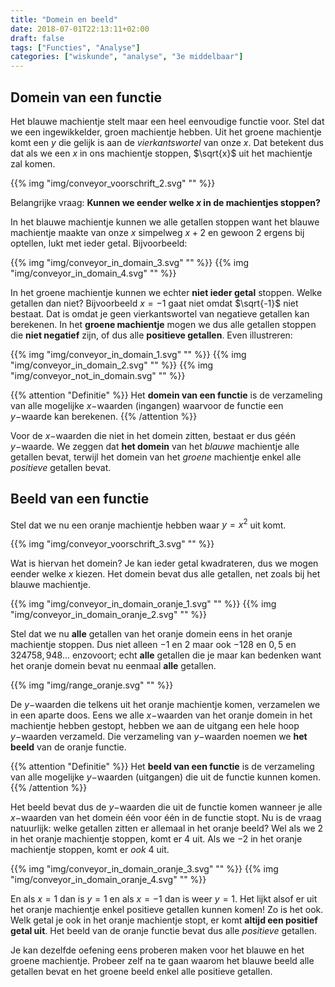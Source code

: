 ```yaml
---
title: "Domein en beeld"
date: 2018-07-01T22:13:11+02:00
draft: false
tags: ["Functies", "Analyse"]
categories: ["wiskunde", "analyse", "3e middelbaar"]
---
```

## Domein van een functie
Het blauwe machientje stelt maar een heel eenvoudige functie voor. Stel dat we een ingewikkelder,
groen machientje hebben. Uit het groene machientje komt een $y$ die gelijk is aan de *vierkantswortel* van onze $x$.
Dat betekent dus dat als we een $x$ in ons machientje stoppen, $\sqrt{x}$ uit
het machientje zal komen.

{{% img "img/conveyor_voorschrift_2.svg" "" %}}

Belangrijke vraag: **Kunnen we eender welke $x$ in de machientjes stoppen?**

In het blauwe machientje kunnen we alle getallen stoppen want het blauwe
machientje maakte van onze $x$ simpelweg $x + 2$ en gewoon $2$ ergens bij
optellen, lukt met ieder getal.
Bijvoorbeeld:

{{% img "img/conveyor_in_domain_3.svg" "" %}}
{{% img "img/conveyor_in_domain_4.svg" "" %}}

In het groene machientje kunnen we echter **niet ieder getal**
stoppen. Welke getallen dan niet? Bijvoorbeeld $x = -1$ gaat niet omdat $\sqrt{-1}$ niet bestaat.
Dat is omdat je geen vierkantswortel
van negatieve getallen kan berekenen. In het **groene machientje** mogen we dus
alle getallen stoppen die **niet negatief** zijn, of dus alle **positieve
getallen**. Even illustreren:

{{% img "img/conveyor_in_domain_1.svg" "" %}}
{{% img "img/conveyor_in_domain_2.svg" "" %}}
{{% img "img/conveyor_not_in_domain.svg" "" %}}

{{% attention "Definitie" %}}
Het **domein van een functie** is de verzameling van alle mogelijke $x-$waarden (ingangen) waarvoor de functie een $y-$waarde kan berekenen.
{{% /attention %}}

Voor de $x-$waarden die niet in het domein zitten, bestaat er dus géén $y-$waarde.
We zeggen dat **het domein** van het *blauwe* machientje alle getallen bevat,
terwijl het domein van het *groene* machientje enkel alle *positieve* getallen
bevat.

## Beeld van een functie
Stel dat we nu een oranje machientje hebben waar $y=x^2$ uit komt.

{{% img "img/conveyor_voorschrift_3.svg" "" %}}

Wat is hiervan het domein? Je kan ieder getal kwadrateren, dus we mogen eender welke $x$ kiezen.
Het domein bevat dus alle getallen, net zoals bij het blauwe machientje.

{{% img "img/conveyor_in_domain_oranje_1.svg" "" %}}
{{% img "img/conveyor_in_domain_oranje_2.svg" "" %}}

Stel dat we nu **alle** getallen van het oranje domein eens in het oranje machientje stoppen. Dus niet alleen $-1$ en $2$
maar ook $-128$ en $0,5$ en $324758,948...$ enzovoort; echt **alle** getallen die je maar kan
bedenken want het oranje domein bevat nu eenmaal **alle** getallen.

{{% img "img/range_oranje.svg" "" %}}

De $y-$waarden die telkens uit het oranje machientje komen, verzamelen we in een aparte doos.
Eens we alle $x-$waarden van het oranje domein in het machientje hebben gestopt,
hebben we aan de uitgang een hele hoop $y-$waarden verzameld. Die verzameling
van $y-$waarden noemen we **het beeld** van de oranje functie.

{{% attention "Definitie" %}}
Het **beeld van een functie** is de verzameling van alle mogelijke $y-$waarden (uitgangen) die uit de functie kunnen komen.
{{% /attention %}}

Het beeld bevat dus de $y-$waarden die uit de functie komen wanneer je alle $x-$waarden van het domein één voor één in de functie stopt.
Nu is de vraag natuurlijk: welke getallen zitten er allemaal in het oranje beeld?
Wel als we $2$ in het oranje machientje stoppen, komt er $4$ uit. Als we
$-2$ in het oranje machientje stoppen, komt er *ook* $4$ uit.

{{% img "img/conveyor_in_domain_oranje_3.svg" "" %}}
{{% img "img/conveyor_in_domain_oranje_4.svg" "" %}}

En als $x=1$ dan is $y=1$ en als $x=-1$ dan is weer $y=1$. Het lijkt alsof er uit het oranje machientje
enkel positieve getallen kunnen komen! Zo is het ook. Welk getal je ook in het
oranje machientje stopt, er komt **altijd een positief getal uit**. Het beeld
van de oranje functie bevat dus alle *positieve* getallen.

Je kan dezelfde oefening eens proberen maken voor het blauwe en het groene
machientje. Probeer zelf na te gaan waarom het blauwe beeld alle getallen
bevat en het groene beeld enkel alle positieve getallen.
